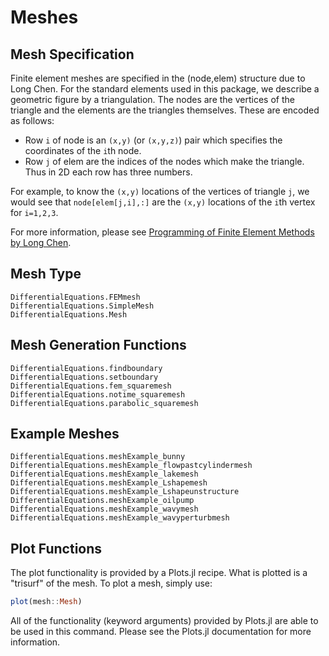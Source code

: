 # Meshes

## Mesh Specification

Finite element meshes are specified in the (node,elem) structure due to Long Chen.
For the standard elements used in this package, we describe a geometric figure by
a triangulation. The nodes are the vertices of the triangle and the elements are the
triangles themselves. These are encoded as follows:

* Row ``i`` of node is an ``(x,y)`` (or ``(x,y,z)``) pair which specifies the coordinates
of the ``i``th node.
* Row ``j`` of elem are the indices of the nodes which make the triangle. Thus in
2D each row has three numbers.

For example, to know the ``(x,y)`` locations of the vertices of triangle ``j``, we
would see that ``node[elem[j,i],:]`` are the ``(x,y)`` locations of the ``i``th vertex
for ``i=1,2,3``.

For more information, please see [Programming of Finite
Element Methods by Long Chen](http://www.math.uci.edu/~chenlong/226/Ch3FEMCode.pdf).

## Mesh Type

```@docs
DifferentialEquations.FEMmesh
DifferentialEquations.SimpleMesh
DifferentialEquations.Mesh
```

## Mesh Generation Functions

```@docs
DifferentialEquations.findboundary
DifferentialEquations.setboundary
DifferentialEquations.fem_squaremesh
DifferentialEquations.notime_squaremesh
DifferentialEquations.parabolic_squaremesh
```

## Example Meshes

```@docs
DifferentialEquations.meshExample_bunny
DifferentialEquations.meshExample_flowpastcylindermesh
DifferentialEquations.meshExample_lakemesh
DifferentialEquations.meshExample_Lshapemesh
DifferentialEquations.meshExample_Lshapeunstructure
DifferentialEquations.meshExample_oilpump
DifferentialEquations.meshExample_wavymesh
DifferentialEquations.meshExample_wavyperturbmesh
```

## Plot Functions

The plot functionality is provided by a Plots.jl recipe. What is plotted is a
"trisurf" of the mesh. To plot a mesh, simply use:

```julia
plot(mesh::Mesh)
```

All of the functionality (keyword arguments) provided by Plots.jl are able to
be used in this command. Please see the Plots.jl documentation for more information.
